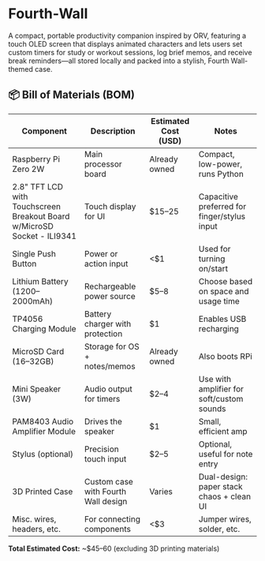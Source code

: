 # Fourth-Wall
A compact, portable productivity companion inspired by ORV, featuring a touch OLED screen that displays animated characters and lets users set custom timers for study or workout sessions, log brief memos, and receive break reminders—all stored locally and packed into a stylish, Fourth Wall-themed case.

## 📦 Bill of Materials (BOM)

| Component                        | Description                                | Estimated Cost (USD)   | Notes |
|----------------------------------|--------------------------------------------|------------------------|-------|
| Raspberry Pi Zero 2W         | Main processor board                        | Already owned          | Compact, low-power, runs Python |
| 2.8" TFT LCD with Touchscreen Breakout Board w/MicroSD Socket - ILI9341 | Touch display for UI                        | $15–25                 | Capacitive preferred for finger/stylus input |
| Single Push Button              | Power or action input                       | <$1                    | Used for turning on/start |
| Lithium Battery (1200–2000mAh)  | Rechargeable power source                   | $5–8                   | Choose based on space and usage time |
| TP4056 Charging Module          | Battery charger with protection             | $1                     | Enables USB recharging |
| MicroSD Card (16–32GB)          | Storage for OS + notes/memos                | Already owned          | Also boots RPi |
| Mini Speaker (3W)               | Audio output for timers                     | $2–4                   | Use with amplifier for soft/custom sounds |
| PAM8403 Audio Amplifier Module  | Drives the speaker                          | $1                     | Small, efficient amp |
| Stylus (optional)               | Precision touch input                       | $2–5                   | Optional, useful for note entry |
| 3D Printed Case                 | Custom case with Fourth Wall design         | Varies                 | Dual-design: paper stack chaos + clean UI |
| Misc. wires, headers, etc.      | For connecting components                   | <$3                    | Jumper wires, solder, etc. |

**Total Estimated Cost:** ~$45–60 (excluding 3D printing materials)

